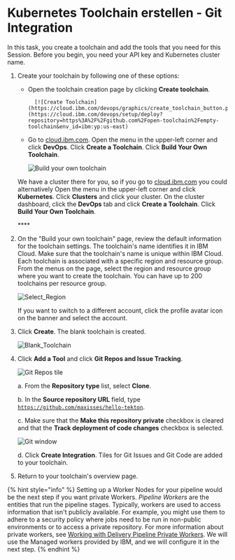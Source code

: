 # Kubernetes Toolchain erstellen - Git Integration

In this task, you create a toolchain and add the tools that you need for this Session. Before you begin, you need your API key and Kubernetes cluster name.

1. Create your toolchain by following one of these options:

   * Open the toolchain creation page by clicking **Create toolchain**.

           [![Create Toolchain](https://cloud.ibm.com/devops/graphics/create_toolchain_button.png)](https://cloud.ibm.com/devops/setup/deploy?repository=https%3A%2F%2Fgithub.com%2Fopen-toolchain%2Fempty-toolchain&env_id=ibm:yp:us-east)

   * Go to [cloud.ibm.com](https://cloud.ibm.com/?cm_mmc=IBMBluemixGarageMethod-_-MethodSite-_-10-19-15::12-31-18-_-ibm-bluemix-website). Open the menu in the upper-left corner and click **DevOps**. Click **Create a Toolchain**. Click **Build Your Own Toolchain**. 

     ![Build your own toolchain](https://www.ibm.com/cloud/architecture/images/tutorials/toolchains/develop-kubernetes-app-using-tekton-delivery-pipelines/Blank_Template.png)



   We have a cluster there for you, so if you go to [cloud.ibm.com](https://cloud.ibm.com/?cm_mmc=IBMBluemixGarageMethod-_-MethodSite-_-10-19-15::12-31-18-_-ibm-bluemix-website) you could alternatively Open the menu in the upper-left corner and click **Kubernetes**. Click **Clusters** and click your cluster. On the cluster dashboard, click the **DevOps** tab and click **Create a Toolchain**. Click **Build Your Own Toolchain**. 

   \*\*\*\*

2. On the "Build your own toolchain" page, review the default information for the toolchain settings. The toolchain's name identifies it in IBM Cloud. Make sure that the toolchain's name is unique within IBM Cloud. Each toolchain is associated with a specific region and resource group. From the menus on the page, select the region and resource group where you want to create the toolchain. You can have up to 200 toolchains per resource group.

   ![Select\_Region](https://www.ibm.com/cloud/architecture/images/tutorials/toolchains/develop-kubernetes-app-using-tekton-delivery-pipelines/Region_Select.png)

   If you want to switch to a different account, click the profile avatar icon on the banner and select the account.

3. Click **Create**. The blank toolchain is created.

   ![Blank\_Toolchain](https://www.ibm.com/cloud/architecture/images/tutorials/toolchains/develop-kubernetes-app-using-tekton-delivery-pipelines/Blank_Toolchain.png)

4. Click **Add a Tool** and click **Git Repos and Issue Tracking**. 

   ![Git Repos tile](https://www.ibm.com/cloud/architecture/images/tutorials/toolchains/develop-kubernetes-app-using-tekton-delivery-pipelines/Add_Tool_Git.png)

   a. From the **Repository type** list, select **Clone**.

   b. In the **Source repository URL** field, type [`https://github.com/maxisses/hello-tekton`](https://github.com/maxisses/hello-tekton.git).

   c. Make sure that the **Make this repository private** checkbox is cleared and that the **Track deployment of code changes** checkbox is selected.

   ![Git window](https://www.ibm.com/cloud/architecture/images/tutorials/toolchains/develop-kubernetes-app-using-tekton-delivery-pipelines/Tekton_Git_Setup.png)

   d. Click **Create Integration**. Tiles for Git Issues and Git Code are added to your toolchain.

5. Return to your toolchain's overview page.

{% hint style="info" %}
Setting up a Worker Nodes for your pipeline would be the next step if you want private Workers. _Pipeline Workers_ are the entities that run the pipeline stages. Typically, workers are used to access information that isn't publicly available. For example, you might use them to adhere to a security policy where jobs need to be run in non-public environments or to access a private repository. For more information about private workers, see [Working with Delivery Pipeline Private Workers](https://cloud.ibm.com/docs/ContinuousDelivery?topic=ContinuousDelivery-private-workers&cm_mmc=IBMBluemixGarageMethod-_-MethodSite-_-10-19-15::12-31-18-_-ContinuousDelivery-private-workers). We will use the Managed workers provided by IBM, and we will configure it in the next step.
{% endhint %}

